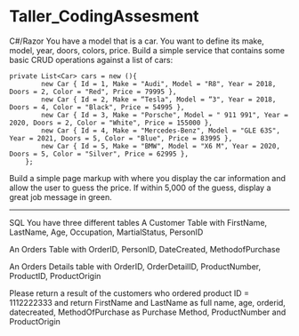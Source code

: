 # Taller_CodingAssesment

C#/Razor
You have a model that is a car. You want to define its make, model, year, doors, colors, price. Build a simple service that contains some basic CRUD operations against a list of cars:

```
private List<Car> cars = new (){
        new Car { Id = 1, Make = "Audi", Model = "R8", Year = 2018, Doors = 2, Color = "Red", Price = 79995 },
        new Car { Id = 2, Make = “Tesla", Model = “3", Year = 2018, Doors = 4, Color = "Black", Price = 54995 },
        new Car { Id = 3, Make = "Porsche", Model = " 911 991", Year = 2020, Doors = 2, Color = "White", Price = 155000 },
        new Car { Id = 4, Make = "Mercedes-Benz", Model = "GLE 63S", Year = 2021, Doors = 5, Color = "Blue", Price = 83995 },
        new Car { Id = 5, Make = "BMW", Model = "X6 M", Year = 2020, Doors = 5, Color = "Silver", Price = 62995 },
    };
```

Build a simple page markup with where you display the car information and allow the user to guess the price. If within 5,000 of the guess, display a great job message in green. 

---------------------------------------------------------------------------------------------------------------------------------------------------------------

SQL
You have three different tables
A Customer Table with FirstName, LastName, Age, Occupation, MartialStatus, PersonID

An Orders Table with OrderID, PersonID, DateCreated, MethodofPurchase

An Orders Details table with OrderID, OrderDetailID, ProductNumber, ProductID, ProductOrigin



Please return a result of the customers who ordered product ID = 1112222333 and return
FirstName and LastName as full name, age, orderid, datecreated, MethodOfPurchase as Purchase Method, ProductNumber and ProductOrigin
